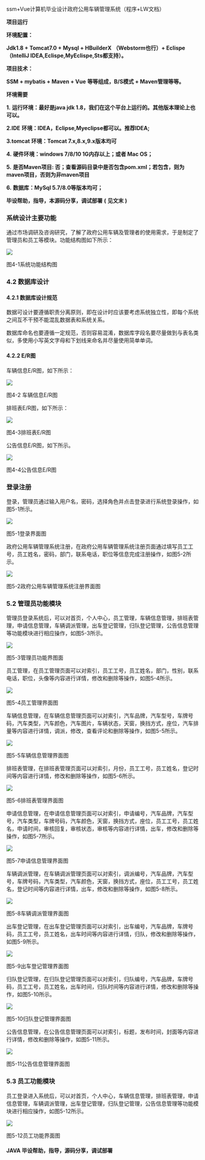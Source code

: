 ssm+Vue计算机毕业设计政府公用车辆管理系统（程序+LW文档）

**项目运行**

**环境配置：**

**Jdk1.8 + Tomcat7.0 + Mysql + HBuilderX** **（Webstorm也行）+ Eclispe（IntelliJ
IDEA,Eclispe,MyEclispe,Sts都支持）。**

**项目技术：**

**SSM + mybatis + Maven + Vue** **等等组成，B/S模式 + Maven管理等等。**

**环境需要**

**1.** **运行环境：最好是java jdk 1.8，我们在这个平台上运行的。其他版本理论上也可以。**

**2.IDE** **环境：IDEA，Eclipse,Myeclipse都可以。推荐IDEA;**

**3.tomcat** **环境：Tomcat 7.x,8.x,9.x版本均可**

**4.** **硬件环境：windows 7/8/10 1G内存以上；或者 Mac OS；**

**5.** **是否Maven项目: 否；查看源码目录中是否包含pom.xml；若包含，则为maven项目，否则为非maven项目**

**6.** **数据库：MySql 5.7/8.0等版本均可；**

**毕设帮助，指导，本源码分享，调试部署** **(** **见文末** **)**

### 系统设计主要功能

通过市场调研及咨询研究，了解了政府公用车辆及管理者的使用需求，于是制定了管理员和员工等模块。功能结构图如下所示：

![](./res/513def9b5bfc4138b2a1339ca3d68ac6.png)

图4-1系统功能结构图

### 4.2 数据库设计

#### 4.2.1 数据库设计规范

数据可设计要遵循职责分离原则，即在设计时应该要考虑系统独立性，即每个系统之间互不干预不能混乱数据表和系统关系。

数据库命名也要遵循一定规范，否则容易混淆，数据库字段名要尽量做到与表名类似，多使用小写英文字母和下划线来命名并尽量使用简单单词。

#### 4.2.2  E/R图

车辆信息E/R图，如下所示：

![](./res/8ae7c036d4664e85a7c905fa53da8955.png)

图4-2 车辆信息E/R图

排班表E/R图，如下所示：

![](./res/cfc63534cf204ea199459923ea3c0d2b.png)

图4-3排班表E/R图

公告信息E/R图，如下所示。

![](./res/d02208977ab041a88d3fdac6bc0fc450.png)

图4-4公告信息E/R图

### 登录注册

登录，管理员通过输入用户名，密码，选择角色并点击登录进行系统登录操作，如图5-1所示。

![](./res/c9cb278a597b4dcd8f7fd60766a9c8bb.png)

图5-1登录界面图

政府公用车辆管理系统注册，在政府公用车辆管理系统注册页面通过填写员工工号，员工姓名，密码，部门，联系电话，职位等信息完成注册操作，如图5-2所示。

![](./res/131dc0fb88c0431e97c6f68a89c69211.png)

图5-2政府公用车辆管理系统注册界面图

### 5.2 管理员功能模块

管理员登录系统后，可以对首页，个人中心，员工管理，车辆信息管理，排班表管理，申请信息管理，车辆调派管理，出车登记管理，归队登记管理，公告信息管理等功能模块进行相应操作，如图5-3所示。

![](./res/3cb78ca3d0f44d4f8cfa933a102a299d.png)

图5-3管理员功能界图面

员工管理，在员工管理页面可以对索引，员工工号，员工姓名，部门，性别，联系电话，职位，头像等内容进行详情，修改和删除等操作，如图5-4所示。

![](./res/5e2b832a4fc148d9b8ea3469e2c72301.png)

图5-4员工管理界面图

车辆信息管理，在车辆信息管理页面可以对索引，汽车品牌，汽车型号，车牌号码，汽车类型，汽车颜色，汽车图片，车辆状态，天窗，换挡方式，座位，汽车排量等内容进行详情，调派，修改，查看评论和删除等操作，如图5-5所示。

![](./res/f12cce43a5dc484aa2eaa3a482f756be.png)

图5-5车辆信息管理界面图

排班表管理，在排班表管理页面可以对索引，月份，员工工号，员工姓名，登记时间等内容进行详情，修改和删除等操作，如图5-6所示。

![](./res/101bd625a772481cb228bf3b19988f7f.png)

图5-6排班表管理界面图

申请信息管理，在申请信息管理页面可以对索引，申请编号，汽车品牌，汽车型号，汽车类型，车牌号码，汽车颜色，天窗，换挡方式，座位，员工工号，员工姓名，申请时间，审核回复，审核状态，审核等内容进行详情，出车，修改和删除等操作，如图5-7所示。

![](./res/f52c8f4279804e1cba534ec04ce48523.png)

图5-7申请信息管理界面图

车辆调派管理，在车辆调派管理页面可以对索引，调派编号，汽车品牌，汽车型号，车牌号码，汽车类型，汽车颜色，天窗，换挡方式，座位，员工工号，员工姓名，登记时间等内容进行详情，出车，修改和删除等操作，如图5-8所示。

![](./res/8c206bcbceb948feb10cd13b9fa70e63.png)

图5-8车辆调派管理界面图

出车登记管理，在出车登记管理页面可以对索引，出车编号，汽车品牌，车牌号码，员工工号，员工姓名，出车时间等内容进行详情，归队，修改和删除等操作，如图5-9所示。

![](./res/8f00a117a2624a8b9726471d70cc5eeb.png)

图5-9出车登记管理界面图

归队登记管理，在归队登记管理页面可以对索引，归队编号，汽车品牌，车牌号码，员工工号，员工姓名，出车时间，归队时间等内容进行详情，修改和删除等操作，如图5-10所示。

![](./res/d500ec4fe69448d2a385873d1fdb1034.png)

图5-10归队登记管理界面图

公告信息管理，在公告信息管理页面可以对索引，标题，发布时间，封面等内容进行详情，修改和删除等操作，如图5-11所示。

![](./res/2ee5c74ab7074e169bcc212824b9fc53.png)

图5-11公告信息管理界面图

### 5.3 员工功能模块

员工登录进入系统后，可以对首页，个人中心，车辆信息管理，排班表管理，申请信息管理，车辆调派管理，出车登记管理，归队登记管理，公告信息管理等功能模块进行相应操作，如图5-12所示。

![](./res/e1ab0452d6b04eacb7560053e4bf10b6.png)

图5-12员工功能界面图

#### **JAVA** **毕设帮助，指导，源码分享，调试部署**

